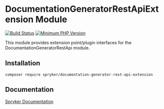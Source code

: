# DocumentationGeneratorRestApiExtension Module
[![Build Status](https://travis-ci.org/spryker/documentation-generator-rest-api-extension.svg)](https://travis-ci.org/spryker/documentation-generator-rest-api-extension)
[![Minimum PHP Version](https://img.shields.io/badge/php-%3E%3D%207.3-8892BF.svg)](https://php.net/)

This module provides extension point/plugin interfaces for the DocumentationGeneratorRestApi module.

## Installation

```
composer require spryker/documentation-generator-rest-api-extension
```

## Documentation

[Spryker Documentation](https://academy.spryker.com/developing_with_spryker/module_guide/modules.html)
